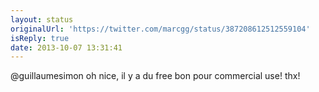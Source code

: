 ```yaml
---
layout: status
originalUrl: 'https://twitter.com/marcgg/status/387208612512559104'
isReply: true
date: 2013-10-07 13:31:41
---
```


@guillaumesimon oh nice, il y a du free bon pour commercial use! thx!
